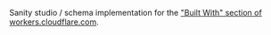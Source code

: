 Sanity studio / schema implementation for the ["Built With" section of workers.cloudflare.com](https://workers.cloudflare.com/built-with).

